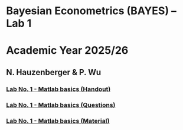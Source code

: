 # Bayesian Econometrics (BAYES) – Lab 1
# Academic Year 2025/26
## N. Hauzenberger & P. Wu

### [Lab No. 1 - Matlab basics (Handout)](./Handout.pdf)
### [Lab No. 1 - Matlab basics (Questions)](./Lab%201/Question.pdf)
### [Lab No. 1 - Matlab basics (Material)](./Lab%201/)
